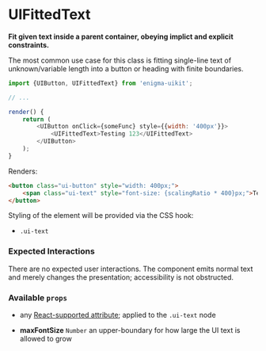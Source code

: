 # UIFittedText
__Fit given text inside a parent container, obeying implict and explicit constraints.__

The most common use case for this class is fitting single-line text of unknown/variable length into a button or heading with finite boundaries.

```js
import {UIButton, UIFittedText} from 'enigma-uikit';

// ...

render() {
    return (
        <UIButton onClick={someFunc} style={{width: '400px'}}>
            <UIFittedText>Testing 123</UIFittedText>
        </UIButton>
    );
}
```

Renders:

```html
<button class="ui-button" style="width: 400px;">
    <span class="ui-text" style="font-size: {scalingRatio * 400}px;">Testing 123</span>
</button>
```

Styling of the element will be provided via the CSS hook:

- `.ui-text`

### Expected Interactions

There are no expected user interactions. The component emits normal text and merely changes the presentation; accessibility is not obstructed.

### Available `props`

- any [React-supported attribute](https://facebook.github.io/react/docs/tags-and-attributes.html#html-attributes); applied to the `.ui-text` node

- __maxFontSize__ `Number`
  an upper-boundary for how large the UI text is allowed to grow
